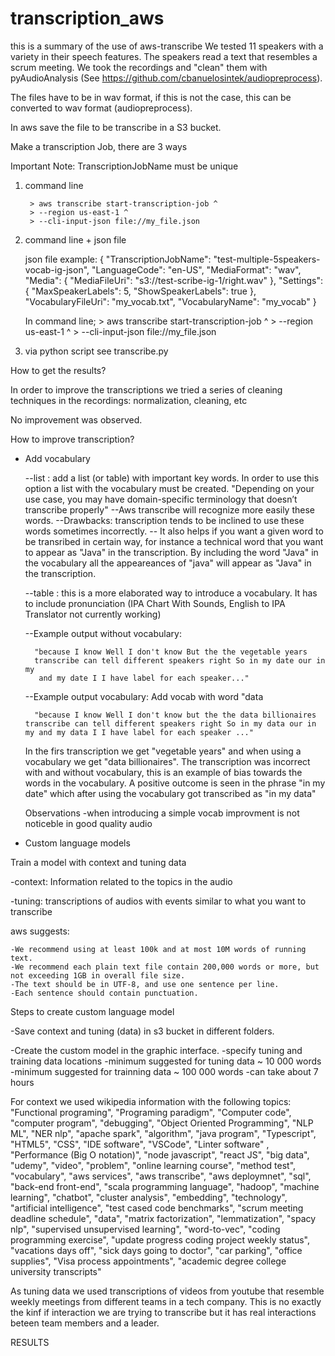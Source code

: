 # transcription_aws

this is a summary of the use of aws-transcribe
We tested 11 speakers with a variety in their speech features. The speakers read a text that resembles a scrum meeting. We took the recordings and "clean" them with pyAudioAnalysis (See https://github.com/cbanuelosintek/audiopreprocess).


The files have to be in wav format, if this is not the case, this can be converted to wav format (audiopreprocess).

In aws save the file to be transcribe in a S3 bucket.

Make a transcription Job, there are 3 ways

Important Note: TranscriptionJobName must be unique 

1) command line

        > aws transcribe start-transcription-job ^
        > --region us-east-1 ^
        > --cli-input-json file://my_file.json


2) command line + json file

    json file example:
        {
    "TranscriptionJobName": "test-multiple-5speakers-vocab-ig-json", 
    "LanguageCode": "en-US", 
    "MediaFormat": "wav", 
    "Media": {
        "MediaFileUri": "s3://test-scribe-ig-1/right.wav"
             },
    "Settings":{
        "MaxSpeakerLabels": 5,
        "ShowSpeakerLabels": true
                },
    "VocabularyFileUri": "my_vocab.txt",
    "VocabularyName": "my_vocab"
    }

    In command line;
        > aws transcribe start-transcription-job ^
        > --region us-east-1 ^
        > --cli-input-json file://my_file.json


3) via python script 
    see transcribe.py

How to get the results?

In order to improve the transcriptions we tried a series of cleaning techniques in the recordings:
normalization, cleaning, etc

No improvement was observed.

How to improve transcription?
   
- Add vocabulary

    --list : add a list (or table) with important key words. In 
      order to use this option a list with the vocabulary must
      be created. "Depending on your use case, you may have 
      domain-specific terminology that doesn’t transcribe properly"
    --Aws transcribe will recognize more easily these words.
    --Drawbacks: transcription tends to be inclined to use 
      these words sometimes incorrectly. 
    -- It also helps if you want a given word to be transribed 
      in certain way, for instance a technical word that you want 
      to appear as "Java" in the transcription. By including the 
      word "Java" in the vocabulary all the appeareances of "java" 
      will appear as "Java" in the transcription.

    --table : this is a more elaborated way to introduce a vocabulary.
      It has to include pronunciation (IPA Chart With Sounds, 
      English to IPA Translator not currently working)

    --Example output without vocabulary:

    
        "because I know Well I don't know But the the vegetable years 
        transcribe can tell different speakers right So in my date our in my
         and my date I I have label for each speaker..." 
    
    --Example output vocabulary: Add vocab with word "data
    
        "because I know Well I don't know but the the data billionaires transcribe can tell different speakers right So in my data our in my and my data I I have label for each speaker ..."
  
    In the firs transcription we get  "vegetable years" and when using a 
    vocabulary we get "data billionaires". The transcription was incorrect 
    with and without vocabulary, this is an example of bias towards the 
    words in the vocabulary.
    A positive outcome is seen in the phrase "in my date" which after
    using the vocabulary got transcribed as "in my data"

    Observations
    -when introducing a simple vocab improvment is not noticeble in good quality audio

- Custom language models

 Train a model with context and tuning data

-context: Information related to the topics in the audio

-tuning: transcriptions of audios with events similar to what you want to transcribe

aws suggests:

    -We recommend using at least 100k and at most 10M words of running text.
    -We recommend each plain text file contain 200,000 words or more, but not exceeding 1GB in overall file size. 
    -The text should be in UTF-8, and use one sentence per line. 
    -Each sentence should contain punctuation.


Steps to create custom language model

-Save context and tuning (data) in s3 bucket in different folders.

-Create the custom model in the graphic interface.
            -specify tuning and training data locations
            -minimum suggested for tuning data ~ 10 000 words
            -minimum suggested for trainning data ~ 100 000 words
            -can take about 7 hours



For context we used wikipedia information with the following topics: "Functional programing", "Programing paradigm",
"Computer code",  "computer program", "debugging",
"Object Oriented Programming",
"NLP ML",
"NER nlp",
"apache spark",
"algorithm",
"java program",
"Typescript", "HTML5", "CSS", "IDE software", "VSCode",
"Linter software" , "Performance (Big O notation)",
"node javascript",
"react JS",
"big data",
"udemy",
"video",
"problem",
"online learning course",
"method test",
"vocabulary",
"aws services",
"aws transcribe",
"aws deploymnet",
"sql",
"back-end front-end",
"scala programming language",
"hadoop",
"machine learning",
"chatbot", 
"cluster analysis",
"embedding",
"technology",
"artificial intelligence",
"test cased code benchmarks",
"scrum meeting deadline schedule",
"data",
"matrix factorization",
"lemmatization",
"spacy nlp",
"supervised unsupervised learning",
"word-to-vec",
"coding programming exercise",
"update progress coding project weekly status",
"vacations days off", "sick days going to doctor",
"car parking", "office supplies", "Visa process appointments",
"academic degree college university transcripts"

As tuning data we used transcriptions of videos from youtube that resemble weekly meetings from different teams in a tech company. This is no exactly the kinf if interaction we are trying to transcribe but it has real interactions beteen team members and a leader.


RESULTS

